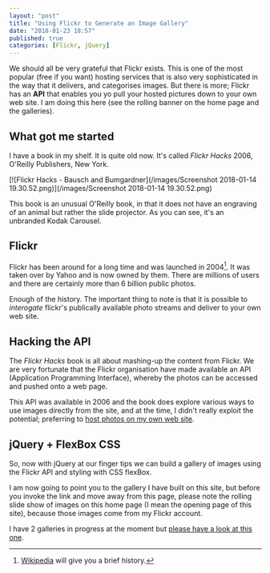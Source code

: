 ```yaml
---
layout: "post"
title: "Using Flickr to Generate an Image Gallery"
date: "2018-01-23 18:57"
published: true
categories: [Flickr, jQuery]
---
```

We should all be very grateful that Flickr exists. This is one of the most popular (free if you want) hosting services that is also very sophisticated in the way that it delivers, and categorises images. But there is more; Flickr has an **API** that enables you yo pull your hosted pictures down to your own web site. I am doing this here (see the rolling banner on the home page and the galleries).

## What got me started

I have a book in my shelf. It is quite old now. It's called *Flickr Hacks* 2006, O'Reilly Publishers, New York.

[![Flickr Hacks - Bausch and Bumgardner](/images/Screenshot 2018-01-14 19.30.52.png)](/images/Screenshot 2018-01-14 19.30.52.png)

This book is an unusual O'Reilly book, in that it does not have an engraving of an animal but rather the slide projector. As you can see, it's an unbranded Kodak Carousel.

## Flickr

Flickr has been around for a long time and was launched in 2004[^1]. It was taken over by Yahoo and is now owned by them. There are millions of users and there are certainly more than 6 billion public photos.

Enough of the history. The important thing to note is that it is possible to *interogate* flickr's publically available photo streams and deliver to your own web site.

## Hacking the API

The _Flickr Hacks_ book is all about mashing-up the content from Flickr. We are very fortunate that the Flickr organisation have made available an API (Application Programming Interface), whereby the photos can be accessed and pushed onto a web page.

This API was available in 2006 and the book does explore various ways to use images directly from the site, and at the time, I didn't really exploit the potential; preferring to [host photos on my own web site][fe9df4dd].

  [fe9df4dd]: http://www.pagetoscreen.net/lens/category/76 "Take a look at some over on pagetoscreen.net"

## jQuery + FlexBox CSS

So, now with jQuery at our finger tips we can build a gallery of images using the Flickr API and styling with CSS flexBox.

I am now going to point you to the gallery I have built on this site, but before you invoke the link and move away from this page, please note the rolling slide show of images on this home page (I mean the opening page of this site), because those images come from my Flickr account.

I have 2 galleries in progress at the moment but [please have a look at this one][0fadd0bb].

  [0fadd0bb]: https://publisha.github.io/galleries/bookimages/ "Gallery built from Flickr"

[^1]: [Wikipedia][92be4fb2] will give you a brief history.

  [92be4fb2]: https://en.wikipedia.org/wiki/Flickr "Have a look at Wikipedia and make a donation while you're there."
